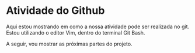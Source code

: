 # Atividade do Github
Aqui estou mostrando em como a nossa atividade pode ser realizada no git.
Estou utilizando o editor Vim, dentro do terminal Git Bash.

A seguir, vou mostrar as próximas partes do projeto.
